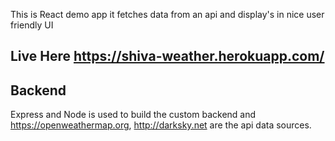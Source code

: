 This is React demo app it fetches data from an api and display's in nice user friendly UI

## Live Here https://shiva-weather.herokuapp.com/

## Backend
Express and Node is used to build the custom backend and https://openweathermap.org, http://darksky.net are the api data sources.
